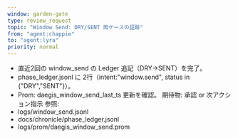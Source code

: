 ```yaml
---
window: garden-gate
type: review_request
topic: "Window Send: DRY/SENT 両ケースの証跡"
from: "agent:chappie"
to: "agent:lyra"
priority: normal
---
```

- 直近2回の window_send の Ledger 追記（DRY→SENT）を完了。
- phase_ledger.jsonl に 2行（intent:"window.send", status in {"DRY","SENT"}）。
- Prom: daegis_window_send_last_ts 更新を確認。
期待物: 承認 or 次アクション指示
参照:
- logs/window_send.jsonl
- docs/chronicle/phase_ledger.jsonl
- logs/prom/daegis_window_send.prom
